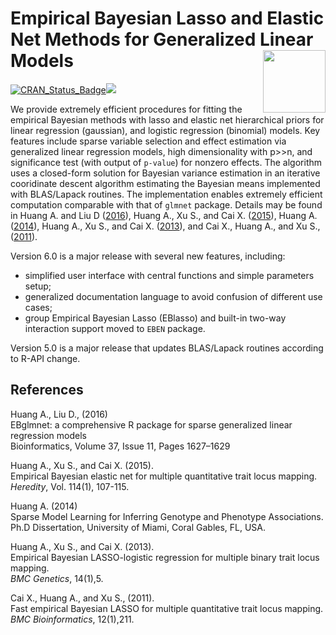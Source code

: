 <!-- README.md is generated from the source: README.Rmd -->

# Empirical Bayesian Lasso and Elastic Net Methods for Generalized Linear Models <img src="man/figures/logo.png" width="100" align="right" />

[![CRAN_Status_Badge](https://www.r-pkg.org/badges/version/EBglmnet)](https://cran.r-project.org/package=EBglmnet)[![](https://cranlogs.r-pkg.org/badges/EBglmnet)](https://CRAN.R-project.org/package=EBglmnet)

We provide extremely efficient procedures for fitting the empirical
Bayesian methods with lasso and elastic net hierarchical priors for
linear regression (gaussian), and logistic regression (binomial) models.
Key features include sparse variable selection and effect estimation via
generalized linear regression models, high dimensionality with p\>\>n,
and significance test (with output of `p-value`) for nonzero effects.
The algorithm uses a closed-form solution for Bayesian variance
estimation in an iterative cooridinate descent algorithm estimating the
Bayesian means implemented with BLAS/Lapack routines. The implementation
enables extremely efficient computation comparable with that of `glmnet`
package. Details may be found in Huang A. and Liu D
([2016](#ref-package)), Huang A., Xu S., and Cai X. ([2015](#ref-EBEN)),
Huang A. ([2014](#ref-dissertation)), Huang A., Xu S., and Cai X.
([2013](#ref-EBlasso)), and Cai X., Huang A., and Xu S.,
([2011](#ref-QTL)).

Version 6.0 is a major release with several new features, including:

- simplified user interface with central functions and simple parameters
  setup;
- generalized documentation language to avoid confusion of different use
  cases;
- group Empirical Bayesian Lasso (EBlasso) and built-in two-way
  interaction support moved to `EBEN` package.

Version 5.0 is a major release that updates BLAS/Lapack routines
according to R-API change.

## References

<div id="refs" class="references">

<div id="ref-package">

<p>
Huang A., Liu D., (2016) <br> EBglmnet: a comprehensive R package for
sparse generalized linear regression models <br> Bioinformatics, Volume
37, Issue 11, Pages 1627–1629
</p>

</div>

<div id="ref-EBEN">

<p>
Huang A., Xu S., and Cai X. (2015). <br> Empirical Bayesian elastic net
for multiple quantitative trait locus mapping.</a><br>
<em>Heredity</em>, Vol. 114(1), 107-115.
</p>

</div>

<div id="ref-dissertation">

<p>
Huang A. (2014) <br> Sparse Model Learning for Inferring Genotype and
Phenotype Associations. <br> Ph.D Dissertation, University of Miami,
Coral Gables, FL, USA.
</p>

</div>

<div id="ref-EBlasso">

<p>
Huang A., Xu S., and Cai X. (2013). <br> Empirical Bayesian
LASSO-logistic regression for multiple binary trait locus mapping.
</a><br> <em>BMC Genetics</em>, 14(1),5.
</p>

</div>

<div id="ref-QTL">

<p>
Cai X., Huang A., and Xu S., (2011). <br> Fast empirical Bayesian LASSO
for multiple quantitative trait locus mapping. </a><br> <em>BMC
Bioinformatics</em>, 12(1),211.
</p>

</div>

</div>
